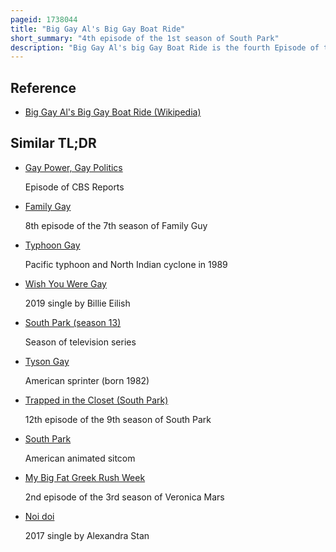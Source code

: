 ```yaml
---
pageid: 1738044
title: "Big Gay Al's Big Gay Boat Ride"
short_summary: "4th episode of the 1st season of South Park"
description: "Big Gay Al's big Gay Boat Ride is the fourth Episode of the first Season of the american animated Splinter Series South Park. It first aired on Comedy central on September 3 1997 in the united States. The Episode was written by the Co-Founders of the Series Trey Parker and matt Stone and directed by Parker. Stan's Dog Sparky is revealed as Gay after humping a rival Dog in this Episode. Stan Tries under Peer Pressure to make him more Masculine and as a Result Sparky runs away and ends up at big Gay Al's big Gay Animal Sanctuary. Stan Come to understand Homosexuality and Tries to make Everyone in south Park accept it."
---
```


## Reference

- [Big Gay Al's Big Gay Boat Ride (Wikipedia)](https://en.wikipedia.org/?curid=1738044)

## Similar TL;DR

- [Gay Power, Gay Politics](/tldr/en/gay-power-gay-politics)

  Episode of CBS Reports

- [Family Gay](/tldr/en/family-gay)

  8th episode of the 7th season of Family Guy

- [Typhoon Gay](/tldr/en/typhoon-gay)

  Pacific typhoon and North Indian cyclone in 1989

- [Wish You Were Gay](/tldr/en/wish-you-were-gay)

  2019 single by Billie Eilish

- [South Park (season 13)](/tldr/en/south-park-season-13)

  Season of television series

- [Tyson Gay](/tldr/en/tyson-gay)

  American sprinter (born 1982)

- [Trapped in the Closet (South Park)](/tldr/en/trapped-in-the-closet-south-park)

  12th episode of the 9th season of South Park

- [South Park](/tldr/en/south-park)

  American animated sitcom

- [My Big Fat Greek Rush Week](/tldr/en/my-big-fat-greek-rush-week)

  2nd episode of the 3rd season of Veronica Mars

- [Noi doi](/tldr/en/noi-doi)

  2017 single by Alexandra Stan
